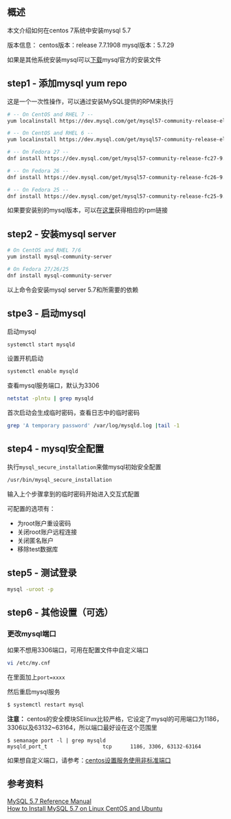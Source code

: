 [//title]:(centos安装mysql5.7)
[//englishTitle]:(how-to-install-mysql-57-on-linux-centos)
[//category]:(linux,centos,mysql)
[//tags]:(linux,centos,mysql)
[//createTime]:(2020-03-21)
[//updateTime]:(2020-03-21)

## 概述
本文介绍如何在centos 7系统中安装mysql 5.7  

版本信息：
centos版本：release 7.7.1908
mysql版本：5.7.29  

如果是其他系统安装mysql可以[下载](https://dev.mysql.com/downloads/mysql/5.7.html#downloads)mysql官方的安装文件  

## step1 - 添加mysql yum repo
这是一个一次性操作，可以通过安装MySQL提供的RPM来执行  
``` bash 
# -- On CentOS and RHEL 7 -- 
yum localinstall https://dev.mysql.com/get/mysql57-community-release-el7-9.noarch.rpm

# -- On CentOS and RHEL 6 -- 
yum localinstall https://dev.mysql.com/get/mysql57-community-release-el6-9.noarch.rpm

# -- On Fedora 27 -- 
dnf install https://dev.mysql.com/get/mysql57-community-release-fc27-9.noarch.rpm

# -- On Fedora 26 -- 
dnf install https://dev.mysql.com/get/mysql57-community-release-fc26-9.noarch.rpm

# -- On Fedora 25 -- 
dnf install https://dev.mysql.com/get/mysql57-community-release-fc25-9.noarch.rpm
```

如果要安装别的mysql版本，可以在[这里](https://dev.mysql.com/downloads/mysql/)获得相应的rpm链接  

## step2 - 安装mysql server
``` bash
# On CentOS and RHEL 7/6
yum install mysql-community-server

# On Fedora 27/26/25
dnf install mysql-community-server
```

以上命令会安装mysql server 5.7和所需要的依赖  

## stpe3 - 启动mysql
启动mysql  
``` bash  
systemctl start mysqld
```

设置开机启动  
``` bash
systemctl enable mysqld
```

查看mysql服务端口，默认为3306    
``` bash
netstat -plntu | grep mysqld
```

首次启动会生成临时密码，查看日志中的临时密码  
``` bash
grep 'A temporary password' /var/log/mysqld.log |tail -1
```

## step4 - mysql安全配置
执行`mysql_secure_installation`来做mysql初始安全配置    
``` bash
/usr/bin/mysql_secure_installation
```
输入上个步骤拿到的临时密码开始进入交互式配置  

可配置的选项有：

- 为root账户重设密码  
- 关闭root账户远程连接  
- 关闭匿名账户  
- 移除test数据库 

## step5 - 测试登录
``` bash
mysql -uroot -p
```

## step6 - 其他设置（可选）
### 更改mysql端口
如果不想用3306端口，可用在配置文件中自定义端口   
``` bash
vi /etc/my.cnf
```
在里面加上`port=xxxx`  

然后重启mysql服务
``` zsh
$ systemctl restart mysql
```

**注意：** centos的安全模块SElinux比较严格，它设定了mysql的可用端口为1186，3306以及63132~63164，所以端口最好设在这个范围里  
```
$ semanage port -l | grep mysqld
mysqld_port_t                  tcp      1186, 3306, 63132-63164
```

如果想自定义端口，请参考：[centos设置服务使用非标准端口](https://liushiming.cn/2020/03/21/use-selinux-port-labeling-to-allow-services-to-use-non-standard-ports/)  

## 参考资料
[MySQL 5.7 Reference Manual](https://dev.mysql.com/doc/refman/5.7/en/linux-installation-yum-repo.html)  
[How to Install MySQL 5.7 on Linux CentOS and Ubuntu](https://www.howtoforge.com/tutorial/how-to-install-mysql-57-on-linux-centos-and-ubuntu/)  
